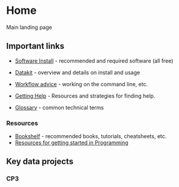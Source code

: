 # Home
Main landing page

## Important links

* [Software Install](docs/tech_setup.md) - recommended and required software (all free)
* [Datakit](docs/datakit.md) - overview and details on install and usage
* [Workflow advice](docs/workflow_advice.md) - working on the command line, etc.

* [Getting Help](docs/getting_help.md) - Resources and strategies for finding help.
* [Glossary](docs/glossary.md) - common technical terms

### Resources
* [Bookshelf](docs/bookshelf.md) - recommended books, tutorials, cheatsheets, etc.
* [Resources for getting started in Programming](resources/resources_main.md)

## Key data projects

### CP3


